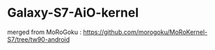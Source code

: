# Galaxy-S7-AiO-kernel

merged from MoRoGoku : https://github.com/morogoku/MoRoKernel-S7/tree/tw90-android

